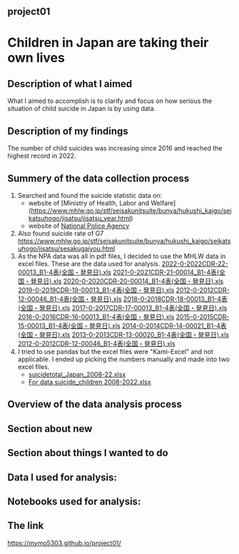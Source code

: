 ## project01 
# Children in Japan are taking their own lives
## Description of what I aimed
What I aimed to accomplish is to clarify and focus on how serious the situation of child suicide in Japan is by using data.
## Description of my findings
The number of child suicides was increasing since 2016 and reached the highest record in 2022.
## Summery of the data collection process
1. Searched and found the suicide statistic data on:
   *  website of [Ministry of Health, Labor and Welfare]
(https://www.mhlw.go.jp/stf/seisakunitsuite/bunya/hukushi_kaigo/seikatsuhogo/jisatsu/jisatsu_year.html)
   *  website of [National Police Agency](https://www.npa.go.jp/publications/statistics/safetylife/jisatsu.html)
2. Also found suicide rate of G7 <https://www.mhlw.go.jp/stf/seisakunitsuite/bunya/hukushi_kaigo/seikatsuhogo/jisatsu/sesakugaiyou.html>
3. As the NPA data was all in pdf files, I decided to use the MHLW data in excel files. These are the data used for analysis.
[2022-0-2022CDR-22-00013_B1-4表(全国・発見日).xls](https://github.com/MYMO5303/project01/files/11858402/2022-0-2022CDR-22-00013_B1-4.xls)
[2021-0-2021CDR-21-00014_B1-4表(全国・発見日).xls](https://github.com/MYMO5303/project01/files/11858403/2021-0-2021CDR-21-00014_B1-4.xls)
[2020-0-2020CDR-20-00014_B1-4表(全国・発見日).xls](https://github.com/MYMO5303/project01/files/11858404/2020-0-2020CDR-20-00014_B1-4.xls)
[2019-0-2019CDR-19-00013_B1-4表(全国・発見日).xls](https://github.com/MYMO5303/project01/files/11858405/2019-0-2019CDR-19-00013_B1-4.xls)
[2012-0-2012CDR-12-00046_B1-4表(全国・発見日).xls](https://github.com/MYMO5303/project01/files/11858408/2012-0-2012CDR-12-00046_B1-4.xls)
[2018-0-2018CDR-18-00013_B1-4表(全国・発見日).xls](https://github.com/MYMO5303/project01/files/11858407/2018-0-2018CDR-18-00013_B1-4.xls)
[2017-0-2017CDR-17-00013_B1-4表(全国・発見日).xls](https://github.com/MYMO5303/project01/files/11858409/2017-0-2017CDR-17-00013_B1-4.xls)
[2016-0-2016CDR-16-00013_B1-4表(全国・発見日).xls](https://github.com/MYMO5303/project01/files/11858411/2016-0-2016CDR-16-00013_B1-4.xls)
[2015-0-2015CDR-15-00013_B1-4表(全国・発見日).xls](https://github.com/MYMO5303/project01/files/11858412/2015-0-2015CDR-15-00013_B1-4.xls)
[2014-0-2014CDR-14-00021_B1-4表(全国・発見日).xls](https://github.com/MYMO5303/project01/files/11858413/2014-0-2014CDR-14-00021_B1-4.xls)
[2013-0-2013CDR-13-00020_B1-4表(全国・発見日).xls](https://github.com/MYMO5303/project01/files/11858414/2013-0-2013CDR-13-00020_B1-4.xls)
[2012-0-2012CDR-12-00046_B1-4表(全国・発見日).xls](https://github.com/MYMO5303/project01/files/11858415/2012-0-2012CDR-12-00046_B1-4.xls)
4. I tried to use pandas but the excel files were "Kami-Excel" and not applicable. I ended up picking the numbers manually and made into two excel files.
   * [suicidetotal_Japan_2008-22.xlsx](https://github.com/MYMO5303/project01/files/11858384/suicidetotal_Japan_2008-22.xlsx)
   * [For data suicide_children 2008-2022.xlsx](https://github.com/MYMO5303/project01/files/11858388/For.data.suicide_children.2008-2022.xlsx)


## Overview of the data analysis process


## Section about new
## Section about things I wanted to do
## Data I used for analysis:
## Notebooks used for analysis:

## The link
<https://mymo5303.github.io/project01/>
